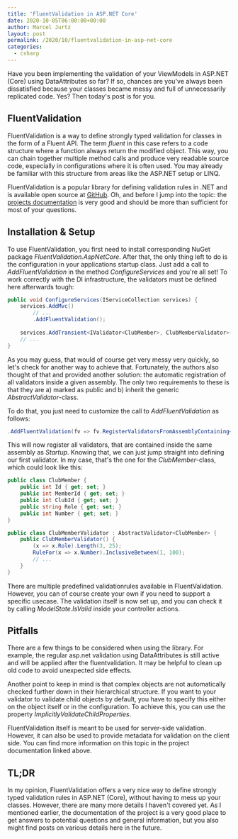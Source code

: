 ```yaml
---
title: 'FluentValidation in ASP.NET Core'
date: 2020-10-05T06:00:00+00:00
author: Marcel Jurtz
layout: post
permalink: /2020/10/fluentvalidation-in-asp-net-core
categories:
  - csharp
---
```


Have you been implementing the validation of your ViewModels in ASP.NET (Core) using DataAttributes so far? If so, chances are you've always been dissatisfied because your classes became messy and full of unnecessarily replicated code. Yes? Then today's post is for you.

## FluentValidation

FluentValidation is a way to define strongly typed validation for classes in the form of a Fluent API. The term *fluent* in this case refers to a code structure where a function always return the modified object. This way, you can chain together multiple method calls and produce very readable source code, especially in configurations where it is often used. You may already be familiar with this structure from areas like the ASP.NET setup or LINQ.

FluentValidation is a popular library for defining validation rules in .NET and is available open source at [GitHub](https://github.com/FluentValidation). Oh, and before I jump into the topic: the [projects documentation](https://docs.fluentvalidation.net/en/latest/index.html) is very good and should be more than sufficient for most of your questions.

## Installation & Setup

To use FluentValidation, you first need to install corresponding NuGet package *FluentValidation.AspNetCore*. After that, the only thing left to do is the configuration in your applications startup class. Just add a call to *AddFluentValidation* in the method *ConfigureServices* and you're all set! To work correctly with the DI infrastructure, the validators must be defined here afterwards tough:

```csharp
public void ConfigureServices(IServiceCollection services) {
    services.AddMvc()
        // ...
        .AddFluentValidation();
    
    services.AddTransient<IValidator<ClubMember>, ClubMemberValidator>();
    // ...
}
```

As you may guess, that would of course get very messy very quickly, so let's check for another way to achieve that. Fortunately, the authors also thought of that and provided another solution: the automatic registration of all validators inside a given assembly. The only two requirements to these is that they are a) marked as public and b) inherit the generic *AbstractValidator*-class.

To do that, you just need to customize the call to *AddFluentValidation* as follows:

```csharp
.AddFluentValidation(fv => fv.RegisterValidatorsFromAssemblyContaining<Startup>());
```

This will now register all validators, that are contained inside the same assembly as *Startup*. Knowing that, we can just jump straight into defining our first validator. In my case, that's the one for the *ClubMember*-class, which could look like this:

```csharp
public class ClubMember {
    public int Id { get; set; }
    public int MemberId { get; set; }
    public int ClubId { get; set; }
    public string Role { get; set; }
    public int Number { get; set; }
}

public class ClubMemberValidator : AbstractValidator<ClubMember> {
    public ClubMemberValidator() {
	    (x => x.Role).Length(3, 25);
        RuleFor(x => x.Number).InclusiveBetween(1, 100);
        // ...
    }
}
```

There are multiple predefined validationrules available in FluentValidation. However, you can of course create your own if you need to support a specific usecase. The validation itself is now set up, and you can check it by calling *ModelState.IsValid* inside your controller actions. 

## Pitfalls

There are a few things to be considered when using the library. For example, the regular asp.net validation using DataAttributes is still active and will be applied after the fluentvalidation. It may be helpful to clean up old code to avoid unexpected side effects.

Another point to keep in mind is that complex objects are not automatically checked further down in their hierarchical structure. If you want to your validator to validate child objects by default, you have to specify this either on the object itself or in the configuration. To achieve this, you can use the property *ImplicitlyValidateChildProperties*.

FluentValidation itself is meant to be used for server-side validation. However, it can also be used to provide metadata for validation on the client side. You can find more information on this topic in the project documentation linked above.

## TL;DR

In my opinion, FluentValidation offers a very nice way to define strongly typed validation rules in ASP.NET (Core), without having to mess up your classes. However, there are many more details I haven't covered yet. As I mentioned earlier, the documentation of the project is a very good place to get answers to potential questions and general information, but you also might find posts on various details here in the future.